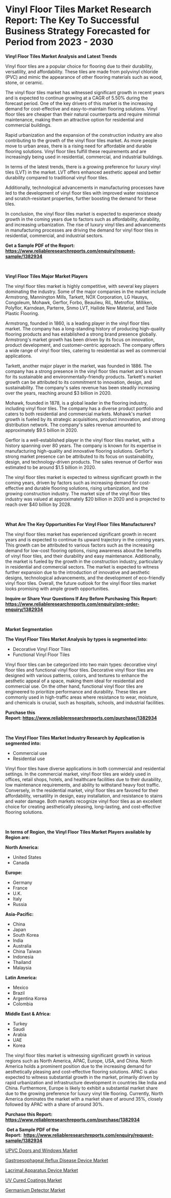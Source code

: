 <p><h1>Vinyl Floor Tiles Market Research Report: The Key To Successful Business Strategy Forecasted for Period from 2023 - 2030</h1></p><p><strong>Vinyl Floor Tiles Market Analysis and Latest Trends</strong></p>
<p><p>Vinyl floor tiles are a popular choice for flooring due to their durability, versatility, and affordability. These tiles are made from polyvinyl chloride (PVC) and mimic the appearance of other flooring materials such as wood, stone, or ceramic.</p><p>The vinyl floor tiles market has witnessed significant growth in recent years and is expected to continue growing at a CAGR of 5.50% during the forecast period. One of the key drivers of this market is the increasing demand for cost-effective and easy-to-maintain flooring solutions. Vinyl floor tiles are cheaper than their natural counterparts and require minimal maintenance, making them an attractive option for residential and commercial buildings.</p><p>Rapid urbanization and the expansion of the construction industry are also contributing to the growth of the vinyl floor tiles market. As more people move to urban areas, there is a rising need for affordable and durable flooring solutions. Vinyl floor tiles fulfill these requirements and are increasingly being used in residential, commercial, and industrial buildings.</p><p>In terms of the latest trends, there is a growing preference for luxury vinyl tiles (LVT) in the market. LVT offers enhanced aesthetic appeal and better durability compared to traditional vinyl floor tiles. </p><p>Additionally, technological advancements in manufacturing processes have led to the development of vinyl floor tiles with improved water resistance and scratch-resistant properties, further boosting the demand for these tiles.</p><p>In conclusion, the vinyl floor tiles market is expected to experience steady growth in the coming years due to factors such as affordability, durability, and increasing urbanization. The rise of luxury vinyl tiles and advancements in manufacturing processes are driving the demand for vinyl floor tiles in residential, commercial, and industrial sectors.</p></p>
<p><strong>Get a Sample PDF of the Report:&nbsp; <a href="https://www.reliableresearchreports.com/enquiry/request-sample/1382934">https://www.reliableresearchreports.com/enquiry/request-sample/1382934</a></strong></p>
<p>&nbsp;</p>
<p><strong>Vinyl Floor Tiles Major Market Players</strong></p>
<p><p>The vinyl floor tiles market is highly competitive, with several key players dominating the industry. Some of the major companies in the market include Armstrong, Mannington Mills, Tarkett, NOX Corporation, LG Hausys, Congoleum, Mohawk, Gerflor, Forbo, Beaulieu, RiL, Metroflor, Milliken, Polyflor, Karndean, Parterre, Snmo LVT, Hailide New Material, and Taide Plastic Flooring.</p><p>Armstrong, founded in 1860, is a leading player in the vinyl floor tiles market. The company has a long-standing history of producing high-quality flooring products and has established a strong brand presence globally. Armstrong's market growth has been driven by its focus on innovation, product development, and customer-centric approach. The company offers a wide range of vinyl floor tiles, catering to residential as well as commercial applications.</p><p>Tarkett, another major player in the market, was founded in 1886. The company has a strong presence in the vinyl floor tiles market and is known for its sustainable and environmentally-friendly products. Tarkett's market growth can be attributed to its commitment to innovation, design, and sustainability. The company's sales revenue has been steadily increasing over the years, reaching around $3 billion in 2020.</p><p>Mohawk, founded in 1878, is a global leader in the flooring industry, including vinyl floor tiles. The company has a diverse product portfolio and caters to both residential and commercial markets. Mohawk's market growth is fueled by its strategic acquisitions, product innovation, and strong distribution network. The company's sales revenue amounted to approximately $9.5 billion in 2020.</p><p>Gerflor is a well-established player in the vinyl floor tiles market, with a history spanning over 80 years. The company is known for its expertise in manufacturing high-quality and innovative flooring solutions. Gerflor's strong market presence can be attributed to its focus on sustainability, design, and technology-driven products. The sales revenue of Gerflor was estimated to be around $1.5 billion in 2020.</p><p>The vinyl floor tiles market is expected to witness significant growth in the coming years, driven by factors such as increasing demand for cost-effective and durable flooring solutions, rising urbanization, and the growing construction industry. The market size of the vinyl floor tiles industry was valued at approximately $20 billion in 2020 and is projected to reach over $40 billion by 2028.</p></p>
<p>&nbsp;</p>
<p><strong>What Are The Key Opportunities For Vinyl Floor Tiles Manufacturers?</strong></p>
<p><p>The vinyl floor tiles market has experienced significant growth in recent years and is expected to continue its upward trajectory in the coming years. This growth can be attributed to various factors such as the increasing demand for low-cost flooring options, rising awareness about the benefits of vinyl floor tiles, and their durability and easy maintenance. Additionally, the market is fueled by the growth in the construction industry, particularly in residential and commercial sectors. The market is expected to witness further expansion due to the introduction of innovative and aesthetic designs, technological advancements, and the development of eco-friendly vinyl floor tiles. Overall, the future outlook for the vinyl floor tiles market looks promising with ample growth opportunities.</p></p>
<p><strong>Inquire or Share Your Questions If Any Before Purchasing This Report: <a href="https://www.reliableresearchreports.com/enquiry/pre-order-enquiry/1382934">https://www.reliableresearchreports.com/enquiry/pre-order-enquiry/1382934</a></strong></p>
<p>&nbsp;</p>
<p><strong>Market Segmentation</strong></p>
<p><strong>The Vinyl Floor Tiles Market Analysis by types is segmented into:</strong></p>
<p><ul><li>Decorative Vinyl Floor Tiles</li><li>Functional Vinyl Floor Tiles</li></ul></p>
<p><p>Vinyl floor tiles can be categorized into two main types: decorative vinyl floor tiles and functional vinyl floor tiles. Decorative vinyl floor tiles are designed with various patterns, colors, and textures to enhance the aesthetic appeal of a space, making them ideal for residential and commercial use. On the other hand, functional vinyl floor tiles are engineered to prioritize performance and durability. These tiles are commonly used in high-traffic areas where resistance to wear, moisture, and chemicals is crucial, such as hospitals, schools, and industrial facilities.</p></p>
<p><strong>Purchase this Report:&nbsp;<a href="https://www.reliableresearchreports.com/purchase/1382934">https://www.reliableresearchreports.com/purchase/1382934</a></strong></p>
<p>&nbsp;</p>
<p><strong>The Vinyl Floor Tiles Market Industry Research by Application is segmented into:</strong></p>
<p><ul><li>Commercial use</li><li>Residential use</li></ul></p>
<p><p>Vinyl floor tiles have diverse applications in both commercial and residential settings. In the commercial market, vinyl floor tiles are widely used in offices, retail shops, hotels, and healthcare facilities due to their durability, low maintenance requirements, and ability to withstand heavy foot traffic. Conversely, in the residential market, vinyl floor tiles are favored for their affordability, versatility in design, easy installation, and resistance to stains and water damage. Both markets recognize vinyl floor tiles as an excellent choice for creating aesthetically pleasing, long-lasting, and cost-effective flooring solutions.</p></p>
<p>&nbsp;</p>
<p><strong>In terms of Region, the Vinyl Floor Tiles Market Players available by Region are:</strong></p>
<p>
    <p> <strong> North America: </strong>
        <ul>
            <li>United States</li>
            <li>Canada</li>
        </ul>
        </p> 
    <p> <strong> Europe: </strong>
        <ul>
            <li>Germany</li>
            <li>France</li>
            <li>U.K.</li>
            <li>Italy</li>
            <li>Russia</li>
        </ul>
        </p> 
    <p> <strong> Asia-Pacific: </strong>
        <ul>
            <li>China</li>
            <li>Japan</li>
            <li>South Korea</li>
            <li>India</li>
            <li>Australia</li>
            <li>China Taiwan</li>
            <li>Indonesia</li>
            <li>Thailand</li>
            <li>Malaysia</li>
        </ul>
        </p> 
    <p> <strong> Latin America: </strong>
        <ul>
            <li>Mexico</li>
            <li>Brazil</li>
            <li>Argentina Korea</li>
            <li>Colombia</li>
        </ul>
        </p> 
    <p> <strong> Middle East & Africa: </strong>
        <ul>
            <li>Turkey</li>
            <li>Saudi</li>
            <li>Arabia</li>
            <li>UAE</li>
            <li>Korea</li>
        </ul>
    </p>
    </p>
<p><p>The vinyl floor tiles market is witnessing significant growth in various regions such as North America, APAC, Europe, USA, and China. North America holds a prominent position due to the increasing demand for aesthetically pleasing and cost-effective flooring solutions. APAC is also expected to witness substantial growth in the market, primarily driven by rapid urbanization and infrastructure development in countries like India and China. Furthermore, Europe is likely to exhibit a substantial market share due to the growing preference for luxury vinyl tile flooring. Currently, North America dominates the market with a market share of around 35%, closely followed by APAC with a share of around 30%.</p></p>
<p><strong>Purchase this Report: <a href="https://www.reliableresearchreports.com/purchase/1382934">https://www.reliableresearchreports.com/purchase/1382934</a></strong></p>
<p>&nbsp;<strong>Get a Sample PDF of the Report:&nbsp;&nbsp;<a href="https://www.reliableresearchreports.com/enquiry/request-sample/1382934">https://www.reliableresearchreports.com/enquiry/request-sample/1382934</a></strong></p>
<p><strong></strong></p>
<p><p><a href="https://github.com/jonneygiverf/Market-Research-Report-List-1/blob/main/upvc-doors-and-windows-market.md">UPVC Doors and Windows Market</a></p><p><a href="https://www.linkedin.com/pulse/gastroesophageal-reflux-disease-device-market-size-2023--1vscc/">Gastroesophageal Reflux Disease Device Market</a></p><p><a href="https://www.linkedin.com/pulse/lacrimal-apparatus-device-market-size-share-global-analysis-advfc/">Lacrimal Apparatus Device Market</a></p><p><a href="https://github.com/prosalinda88/Market-Research-Report-List-1/blob/main/uv-cured-coatings-market.md">UV Cured Coatings Market</a></p><p><a href="https://medium.com/@prachi.reportprime/germanium-detector-nbsp-market-focuses-on-market-share-size-and-projected-forecast-till-2030-e52e3668c291">Germanium Detector Market</a></p></p>